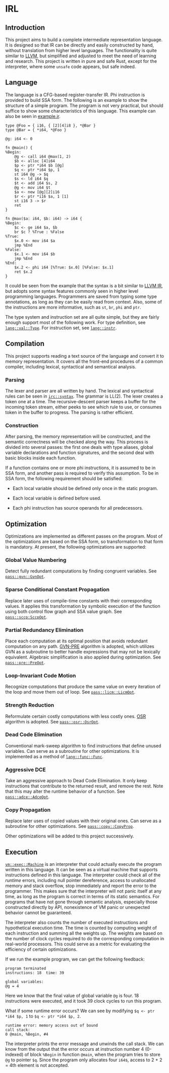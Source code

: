 # IRL

## Introduction

This project aims to build a complete intermediate representation language. It is designed so that IR can be directly and easily constructed by hand, without translation from higher level languages. The functionality is quite similar to [LLVM](https://www.llvm.org), but simplified and adjusted to meet the need of learning and research. This project is written in pure and safe Rust, except for the interpreter, where some `unsafe` code appears, but safe indeed. 

## Language

The language is a CFG-based register-transfer IR. Phi instruction is provided to build SSA form. The following is an example to show the structure of a simple program. The program is not very practical, but should suffice to show some characteristics of this language. This example can also be seen in [example.ir](test/example.ir).

```
type @Foo = { i16, { [2][4]i8 }, *@Bar }
type @Bar = { *i64, *@Foo }

@g: i64 <- 0

fn @main() {
%Begin:
    @g <- call i64 @max(1, 2)
    $b <- alloc [4]i64
    $p <- ptr *i64 $b [@g]
    $q <- ptr *i64 $p, 1
    st i64 @g -> $q
    $s <- ld i64 $q
    $t <- add i64 $s, 2
    @g <- mov i64 $t
    $a <- new [@g][2]i16
    $r <- ptr *i16 $a, 1 [1]
    st i16 3 -> $r
    ret
}

fn @max($a: i64, $b: i64) -> i64 {
%Begin:
    $c <- ge i64 $a, $b
    br $c ? %True : %False
%True:
    $x.0 <- mov i64 $a
    jmp %End
%False:
    $x.1 <- mov i64 $b
    jmp %End
%End:
    $x.2 <- phi i64 [%True: $x.0] [%False: $x.1]
    ret $x.2
}
```

It could be seen from the example that the syntax is a bit similar to [LLVM IR](https://www.llvm.org/docs/LangRef.html), but adopts some syntax features commonly seen in higher level programming languages. Programmers are saved from typing some type annotations, as long as they can be easily read from context. Also, some of the instructions are more informative, such as `st`, `br`, `phi` and `ptr`.

The type system and instruction set are all quite simple, but they are fairly enough support most of the following work. For type definition, see [`lang::val::Type`](src/lang/value.rs). For instruction set, see [`lang::instr`](src/lang/instr.rs).

## Compilation

This project supports reading a text source of the language and convert it to memory representation. It covers all the front-end procedures of a common compiler, including lexical, syntactical and semantical analysis.

### Parsing

The lexer and parser are all written by hand. The lexical and syntactical rules can be seen in [`irc::syntax`](src/irc/syntax.rs). The grammar is LL(2). The lexer creates a token one at a time. The recursive-descent parser keeps a buffer for the incoming token stream, either peeks to see which rule to use, or consumes token in the buffer to progress. The parsing is rather efficient.

### Construction

After parsing, the memory representation will be constructed, and the semantic correctness will be checked along the way. This process is divided into several passes: the first one deals with type aliases, global variable declarations and function signatures, and the second deal with basic blocks inside each function. 

If a function contains one or more phi instructions, it is assumed to be in SSA form, and another pass is required to verify this assumption. To be in SSA form, the following requirement should be satisfied: 

* Each local variable should be defined only once in the static program.

* Each local variable is defined before used.

* Each phi instruction has source operands for all predecessors.

## Optimization

Optimizations are implemented as different passes on the program. Most of the optimizations are based on the SSA form, so transformation to that form is mandatory. At present, the following optimizations are supported:

### Global Value Numbering

Detect fully redundant computations by finding congruent variables. See [`pass::gvn::GvnOpt`](src/pass/gvn.rs).

### Sparse Conditional Constant Propagation

Replace later uses of compile-time constants with their corresponding values. It applies this transformation by symbolic execution of the function using both control flow graph and SSA value graph. See [`pass::sccp:SccpOpt`](src/pass/sccp.rs).

### Partial Redundancy Elimination

Place each computation at its optimal position that avoids redundant computation on any path. [GVN-PRE](https://www.cs.purdue.edu/homes/hosking/papers/cc04.pdf) algorithm is adopted, which utilizes GVN as a subroutine to better handle expressions that may not be lexically equivalent. Algebraic simplification is also applied during optimization. See [`pass::pre::PreOpt`](src/pass/pre.rs).

### Loop-Invariant Code Motion

Recognize computations that produce the same value on every iteration of the loop and move them out of loop. See [`pass::licm::LicmOpt`](src/pass/licm.rs).

### Strength Reduction

Reformulate certain costly computations with less costly ones. [OSR](https://www.cs.rice.edu/~keith/EMBED/OSR.pdf) algorithm is adopted. See [`pass::osr::OsrOpt`](src/pass/osr.rs).

### Dead Code Elimination

Conventional mark-sweep algorithm to find instructions that define unused variables. Can serve as a subroutine for other optimizations. It is implemented as a method of [`lang::func::Func`](src/lang/ssa.rs).

### Aggressive DCE

Take an aggressive approach to Dead Code Elimination. It only keep instructions that contribute to the returned result, and remove the rest. Note that this may alter the runtime behavior of a function. See [`pass::adce::AdceOpt`](src/pass/adce.rs).

### Copy Propagation

Replace later uses of copied values with their original ones. Can serve as a subroutine for other optimizations. See [`pass::copy::CopyProp`](src/pass/copy.rs).

Other optimizations will be added to this project successively.

## Execution

[`vm::exec::Machine`](src/vm/exec.rs) is an interpreter that could actually execute the program written in this language. It can be seen as a virtual machine that supports instructions defined in this language. The interpreter could check all of the *runtime* errors, including null pointer dereference, access to unallocated memory and stack overflow, stop immediately and report the error to the programmer. This makes sure that the interpreter will not panic itself at any time, as long as the program is correct in terms of its static semantics. For programs that have not gone through semantic analysis, especially those constructed directly by API, nonexistence of VM panic or unexpected behavior cannot be guaranteed.

The interpreter also counts the number of executed instructions and hypothetical execution time. The time is counted by computing weight of each instruction and summing all the weights up. The weights are based on the number of clock cycles required to do the corresponding computation in real-world processors. This could serve as a metric for evaluating the efficiency of certain optimizations.

If we run the example program, we can get the following feedback:

```
program terminated
instructions: 18  time: 39

global variables: 
@g = 4
``` 

Here we know that the final value of global variable `@g` is four. 18 instructions were executed, and it took 39 clock cycles to run this program.

What if some runtime error occurs? We can see by modifying `$q <- ptr *i64 $p, 1` to `$q <- ptr *i64 $p, 2`.

```
runtime error: memory access out of bound
call stack: 
0 @main, %Begin, #4
```

The interpreter prints the error message and unwinds the call stack. We can know from the output that the error occurs at instruction number 4 (0-indexed) of block `%Begin` in function `@main`, when the program tries to store `@g` to pointer `$q`. Since the program only allocates four `i64`s, access to 2 + 2 = 4th element is not accepted.